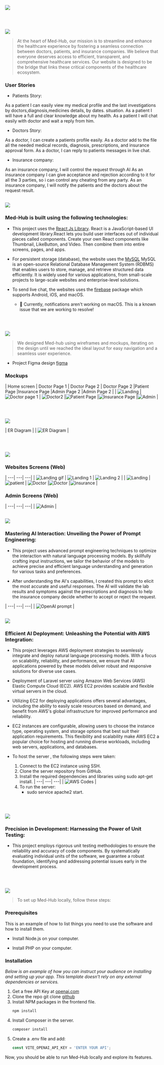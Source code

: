<img src="./readme/title1.svg"/>

<br><br>

<!-- project philosophy -->
<img src="./readme/title2.svg"/>

> At the heart of Med-Hub, our mission is to streamline and enhance the healthcare experience by fostering a seamless connection between doctors, patients, and insurance companies. We believe that everyone deserves access to efficient, transparent, and comprehensive healthcare services. Our website is designed to be the bridge that links these critical components of the healthcare ecosystem.

### User Stories
- Patients Story:

As a patient I can easily view my medical profile and the last investigations by doctors,diagnosis,medicines details, by dates. situation. 
As a patient  I will have a full and clear knowledge about my health.
As a patient  I will chat easily with doctor and wait a reply from him.

- Doctors Story:

As a doctor, I can create a patients profile easily.
As a doctor add to the file all the needed medical records, diagnosis, prescriptions, and insurance approval form.
As a doctor, I can reply to patients messages in live chat.


- Insurance company:

As an insurance company, I will control the request through AI
As an insurance company I can give acceptance and rejection according to it for all the 3 parties, so i can control any cheating from any party.
As an insurance company, I will notify the patients and the doctors about the request result.
<br><br>
<!-- Tech stack -->
<img src="./readme/title3.svg"/>

###  Med-Hub is built using the following technologies:

- This project uses the [React Js Library](https://react.dev/). React is a JavaScript-based UI development library.React lets you build user interfaces out of individual pieces called components. Create your own React components like Thumbnail, LikeButton, and Video. Then combine them into entire screens, pages, and apps.

- For persistent storage (database), the website uses the [MySQL](https://mysql.com/) MySQL is an open-source Relational Database Management System (RDBMS) that enables users to store, manage, and retrieve structured data efficiently. It is widely used for various applications, from small-scale projects to large-scale websites and enterprise-level solutions.

- To send live chat, the websites uses the [firebase](https://pub.dev/packages/flutter_local_notifications) package which supports Android, iOS, and macOS.
  - 🚨 Currently, notifications aren't working on macOS. This is a known issue that we are working to resolve!

<br><br>
<!-- UI UX -->
<img src="./readme/title4.svg"/>


> We designed Med-hub using wireframes and mockups, iterating on the design until we reached the ideal layout for easy navigation and a seamless user experience.

- Project Figma design [figma](https://www.figma.com/file/eBXHo0GFfrPXioimSVDsOu/Final-Project?type=design&node-id=45%3A1115&mode=design&t=girWj415tgaPpad2-1)


### Mockups
| Home screen  | Doctor Page 1 | Doctor Page 2 | Doctor Page 2 |Patient Page |Insurance Page |Admin Page 2 |Admin Page 2 |
| ![Landing](./readme/mockups/Home%20Page.jpg) | ![Doctor page 1](./readme/mockups/Doctor%201%20Page.jpg) | ![Doctor2](./readme/mockups/Doctor%202%20Page.jpg) |![Patient Page](./readme/mockups/Patient%20Page.jpg) |![Insurance Page](./readme/mockups/Insurance%20Page.jpg) |![Admin](./readme/mockups/Admin%20Page.jpg) |

<br><br>

<!-- Database Design -->
<img src="./readme/title5.svg"/>

| ER Diagram  |
| ![ER Diagram](./readme/ER%20Diagram/med-hub.png) |

<br><br>


<!-- Implementation -->
<img src="./readme/title6.svg"/>


### Websites Screens (Web)
| ---| ---| ---|
| ![Landing gif](./readme/Screenshots/home.gif) | ![Landing 1](./readme/Screenshots/Screenshot%202024-01-30%20073744.png) | ![Landing 2](./readme/Screenshots/services.png) |
| ![Landing](./readme/Screenshots/Characteristics.png) | ![patient](./readme/Screenshots/Patient.gif) | ![Doctor](./readme/Screenshots/Doctor.gif) |![Doctor](./readme/Screenshots/Doctor1.png) |![insurance](./readme/Screenshots/insurance.gif) |

### Admin Screens (Web)
| ---| ---| ---|
| ![Admin](./readme/Screenshots/admin-dashboard.gif) |
<br><br>


<!-- Prompt Engineering -->
<img src="./readme/title7.svg"/>

###  Mastering AI Interaction: Unveiling the Power of Prompt Engineering:

- This project uses advanced prompt engineering techniques to optimize the interaction with natural language processing models. By skillfully crafting input instructions, we tailor the behavior of the models to achieve precise and efficient language understanding and generation for various tasks and preferences.

- After understanding the AI's capabilities, I created this prompt to elicit the most accurate and useful responses. The AI will validate the lab results  and symptoms against the prescriptions and diagnosis to help the insurance company decide whether to accept or reject the request.

| ---| ---| ---|
| ![OpenAI prompt](./readme/OpenAI/OpenAI.png) |
<br><br>

<!-- AWS Deployment -->
<img src="./readme/title8.svg"/>

###  Efficient AI Deployment: Unleashing the Potential with AWS Integration:

- This project leverages AWS deployment strategies to seamlessly integrate and deploy natural language processing models. With a focus on scalability, reliability, and performance, we ensure that AI applications powered by these models deliver robust and responsive solutions for diverse use cases.

* Deployment of Laravel server using Amazon Web Services (AWS) Elastic Compute Cloud (EC2). AWS EC2 provides scalable and flexible virtual servers in the cloud.

* Utilizing EC2 for deploying applications offers several advantages, including the ability to easily scale resources based on demand, and benefit from AWS's global infrastructure for improved performance and reliability.

* EC2 instances are configurable, allowing users to choose the instance type, operating system, and storage options that best suit their application requirements. This flexibility and scalability make AWS EC2 a popular choice for hosting and running diverse workloads, including web servers, applications, and databases.

* To host the server , the following steps were taken:
   
   1. Connect to the EC2 instance using SSH.
   2. Clone the server repository from GitHub.
   3. Install the required dependencies and libraries using sudo apt-get install.
   | ---| ---| ---|
| ![AWS Codes](./readme/OpenAI/server.png) |
   4. To run the server:
      * sudo service apache2 start.



<br><br>

<!-- Unit Testing -->
<img src="./readme/title9.svg"/>

###  Precision in Development: Harnessing the Power of Unit Testing:

- This project employs rigorous unit testing methodologies to ensure the reliability and accuracy of code components. By systematically evaluating individual units of the software, we guarantee a robust foundation, identifying and addressing potential issues early in the development process.

<br><br>


<!-- How to run -->
<img src="./readme/title10.svg"/>

> To set up Med-Hub locally, follow these steps:

### Prerequisites

This is an example of how to list things you need to use the software and how to install them.

* Install Node.js on your computer.

* Install PHP on your computer.


### Installation

_Below is an example of how you can instruct your audience on installing and setting up your app. This template doesn't rely on any external dependencies or services._

1. Get a free API Key at [openai.com](https://platform.openai.com/account/api-keys)
2. Clone the repo
   git clone [github](https://github.com/Mohamad685/med-hub.git)
3. Install NPM packages in the frontend file.
   ```sh
   npm install
   ```
4. Install Composer in the server.
   ```sh
   composer install
   ```
4. Create a .env file and add:
   ```js
   const VITE_OPENAI_API_KEY = 'ENTER YOUR API';


Now, you should be able to run Med-Hub locally and explore its features.